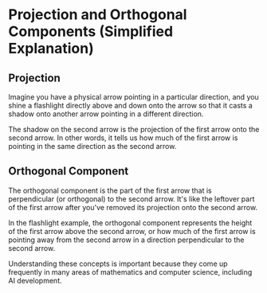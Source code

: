 # Projection and Orthogonal Components (Simplified Explanation)

## Projection

Imagine you have a physical arrow pointing in a particular direction, and you shine a flashlight directly above and down onto the arrow so that it casts a shadow onto another arrow pointing in a different direction.

The shadow on the second arrow is the projection of the first arrow onto the second arrow. In other words, it tells us how much of the first arrow is pointing in the same direction as the second arrow.

## Orthogonal Component

The orthogonal component is the part of the first arrow that is perpendicular (or orthogonal) to the second arrow. It's like the leftover part of the first arrow after you've removed its projection onto the second arrow.

In the flashlight example, the orthogonal component represents the height of the first arrow above the second arrow, or how much of the first arrow is pointing away from the second arrow in a direction perpendicular to the second arrow.

Understanding these concepts is important because they come up frequently in many areas of mathematics and computer science, including AI development.
